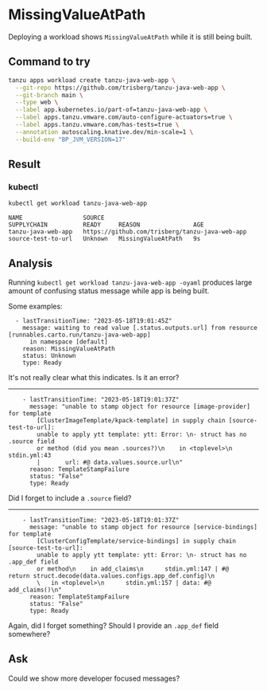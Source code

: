 # MissingValueAtPath

Deploying a workload shows `MissingValueAtPath` while it is still being built.

## Command to try

```sh
tanzu apps workload create tanzu-java-web-app \
  --git-repo https://github.com/trisberg/tanzu-java-web-app \
  --git-branch main \
  --type web \
  --label app.kubernetes.io/part-of=tanzu-java-web-app \
  --label apps.tanzu.vmware.com/auto-configure-actuators=true \
  --label apps.tanzu.vmware.com/has-tests=true \
  --annotation autoscaling.knative.dev/min-scale=1 \
  --build-env "BP_JVM_VERSION=17"
```

## Result

### kubectl

```sh
kubectl get workload tanzu-java-web-app
```
```text
NAME                 SOURCE                                           SUPPLYCHAIN          READY     REASON               AGE
tanzu-java-web-app   https://github.com/trisberg/tanzu-java-web-app   source-test-to-url   Unknown   MissingValueAtPath   9s
```

## Analysis

Running `kubectl get workload tanzu-java-web-app -oyaml` produces large amount of confusing status message while app is being built.


Some examples:

```
  - lastTransitionTime: "2023-05-18T19:01:45Z"
    message: waiting to read value [.status.outputs.url] from resource [runnables.carto.run/tanzu-java-web-app]
      in namespace [default]
    reason: MissingValueAtPath
    status: Unknown
    type: Ready
```

It's not really clear what this indicates. Is it an error?

---

```
    - lastTransitionTime: "2023-05-18T19:01:37Z"
      message: "unable to stamp object for resource [image-provider] for template
        [ClusterImageTemplate/kpack-template] in supply chain [source-test-to-url]:
        unable to apply ytt template: ytt: Error: \n- struct has no .source field
        or method (did you mean .sources?)\n    in <toplevel>\n      stdin.yml:43
        |       url: #@ data.values.source.url\n"
      reason: TemplateStampFailure
      status: "False"
      type: Ready
```

Did I forget to include a `.source` field?

---

```
    - lastTransitionTime: "2023-05-18T19:01:37Z"
      message: "unable to stamp object for resource [service-bindings] for template
        [ClusterConfigTemplate/service-bindings] in supply chain [source-test-to-url]:
        unable to apply ytt template: ytt: Error: \n- struct has no .app_def field
        or method\n    in add_claims\n      stdin.yml:147 | #@    return struct.decode(data.values.configs.app_def.config)\n
        \   in <toplevel>\n      stdin.yml:157 | data: #@ add_claims()\n"
      reason: TemplateStampFailure
      status: "False"
      type: Ready
```

Again, did I forget something? Should I provide an `.app_def` field somewhere?


## Ask

Could we show more developer focused messages?
